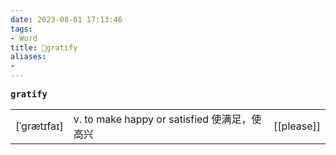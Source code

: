 ```yaml
---
date: 2023-08-01 17:13:46
tags: 
- Word
title: 📖gratify
aliases: 
- 
---
```


<pre><strong>gratify</strong></pre>
|   |   |   |
|---|---|---|
|[ˈgrætɪfaɪ]|v. to make happy or satisfied 使满⾜，使⾼兴|[[please]]|
